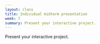 ```yaml
---
layout: class
title: Individual midterm presentation
week: 7
summary: Present your interactive project.
---
```


Present your interactive project.